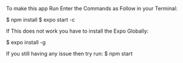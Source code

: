 To make this app Run Enter the Commands as Follow in your Terminal:

$ npm install
$ expo start -c

If This does not work you have to install the Expo Globally:

$ expo install -g

If you still having any issue then try run:
$ npm start
